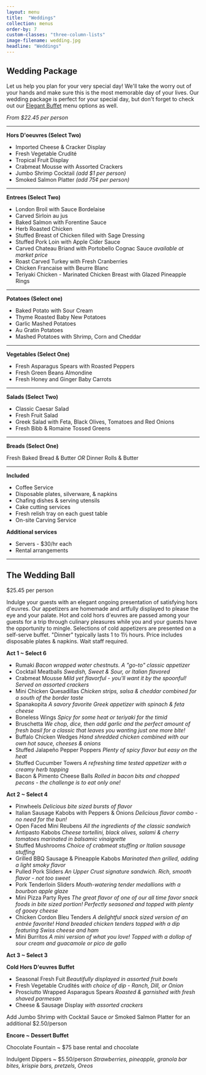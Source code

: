 ```yaml
---
layout: menu
title:  "Weddings"
collection: menus
order-by: 7
custom-classes: "three-column-lists"
image-filename: wedding.jpg
headline: "Weddings"
---
```


## Wedding Package

Let us help you plan for your very special day! We'll take
the worry out of your hands and make sure this is the most
memorable day of your lives. Our wedding package is perfect
for your special day, but don't forget to check out our [Elegant Buffet](/menus/elegant-buffets)
menu options as well.

*From $22.45 per person*

* * *

**Hors D'oeuvres (Select Two)**

- Imported Cheese & Cracker Display
- Fresh Vegetable Crudité
- Tropical Fruit Display
- Crabmeat Mousse with Assorted Crackers
- Jumbo Shrimp Cocktail  *(add $1 per person)*
- Smoked Salmon Platter  *(add 75¢ per person)*

* * *

**Entrees (Select Two)**

- London Broil with Sauce Bordelaise
- Carved Sirloin au jus
- Baked Salmon with Forentine Sauce
- Herb Roasted Chicken
- Stuffed Breast of Chicken filled with Sage Dressing
- Stuffed Pork Loin with Apple Cider Sauce
- Carved Chateau Briand with Portobello Cognac Sauce *available at market price*
- Roast Carved Turkey with Fresh Cranberries
- Chicken Francaise with Beurre Blanc
- Teriyaki Chicken - Marinated Chicken Breast with Glazed Pineapple Rings

* * *

**Potatoes (Select one)**

- Baked Potato with Sour Cream
- Thyme Roasted Baby New Potatoes
- Garlic Mashed Potatoes
- Au Gratin Potatoes
- Mashed Potatoes with Shrimp, Corn and Cheddar

* * *

**Vegetables (Select One)**

- Fresh Asparagus Spears with Roasted Peppers
- Fresh Green Beans Almondine
- Fresh Honey and Ginger Baby Carrots

* * *

**Salads (Select Two)**

- Classic Caesar Salad
- Fresh Fruit Salad
- Greek Salad with Feta, Black Olives, Tomatoes and Red Onions
- Fresh Bibb & Romaine Tossed Greens

* * *

**Breads (Select One)**

Fresh Baked Bread & Butter   *OR*   Dinner Rolls & Butter

* * *

**Included**

- Coffee Service
- Disposable plates, silverware, & napkins
- Chafing dishes & serving utensils
- Cake cutting services
- Fresh relish tray on each guest table
- On-site Carving Service

**Additional services**

- Servers - $30/hr each
- Rental arrangements

* * *

## The Wedding Ball

$25.45 per person

Indulge your guests with an elegant ongoing presentation of satisfying hors d'euvres.
Our appetizers are homemade and artfully displayed to please the eye and your palate.
Hot and cold hors d'euvres are passed among your guests for a trip through culinary
pleasures while you and your guests have the opportunity to mingle. Selections of cold
appetizers are presented on a self-serve buffet. "Dinner" typically lasts 1 to 1½ hours.
Price includes disposable plates & napkins. Wait staff required.

**Act 1 ~ Select 6**

- Rumaki *Bacon wrapped water chestnuts. A "go-to" classic appetizer*
- Cocktail Meatballs *Swedish, Sweet & Sour, or Italian flavored*
- Crabmeat Mousse *Mild yet flavorful - you'll want it by the spoonful! Served on assorted crackers*
- Mini Chicken Quesadillas *Chicken strips, salsa & cheddar combined for a south of the border taste*
- Spanakopita *A savory favorite Greek appetizer with spinach & feta cheese*
- Boneless Wings *Spicy for some heat or teriyaki for the timid*
- Bruschetta *We chop, dice, then add garlic and the perfect amount of fresh basil for a classic that leaves you wanting just one more bite!*
- Buffalo Chicken Wedges *Hand shredded chicken combined with our own hot sauce, cheeses & onions*
- Stuffed Jalapeño Pepper Poppers *Plenty of spicy flavor but easy on the heat*
- Stuffed Cucumber Towers *A refreshing time tested appetizer with a creamy herb topping*
- Bacon & Pimento Cheese Balls *Rolled in bacon bits and chopped pecans - the challenge is to eat only one!*

**Act 2 ~ Select 4**

- Pinwheels *Delicious bite sized bursts of flavor*
- Italian Sausage Kabobs with Peppers & Onions *Delicious flavor combo - no need for the bun!*
- Open Faced Mini Reubens *All the ingredients of the classic sandwich*
- Antipasto Kabobs *Cheese tortellini, black olives, salami & cherry tomatoes marinated in balsamic vinaigrette*
- Stuffed Mushrooms *Choice of crabmeat stuffing or Italian sausage stuffing*
- Grilled BBQ Sausage & Pineapple Kabobs *Marinated then grilled, adding a light smoky flavor*
- Pulled Pork Sliders *An Upper Crust signature sandwich. Rich, smooth flavor - not too sweet*
- Pork Tenderloin Sliders *Mouth-watering tender medallions with a bourbon apple glaze*
- Mini Pizza Party Ryes *The great flavor of one of our all time favor snack foods in bite sized portion! Perfectly seasoned and topped with plenty of gooey cheese*
- Chicken Cordon Bleu Tenders *A delightful snack sized version of an entrée favorite! Hand breaded chicken tenders topped with a dip featuring Swiss cheese and ham*
- Mini Burritos *A mini version of what you love! Topped with a dollop of sour cream and guacamole or pico de gallo*

**Act 3 ~ Select 3**

**Cold Hors D'euvres Buffet**

- Seasonal Fresh Fuit *Beautifully displayed in assorted fruit bowls*
- Fresh Vegetable Crudités *with choice of dip - Ranch, Dill, or Onion*
- Prosciutto Wrapped Asparagus Spears *Roasted & garnished with fresh shaved parmesan*
- Cheese & Sausage Display *with assorted crackers*

Add Jumbo Shrimp with Cocktail Sauce *or* Smoked Salmon Platter for an additional $2.50/person

**Encore ~ Dessert Buffet**

Chocolate Fountain ~ $75 base rental and chocolate


Indulgent Dippers ~ $5.50/person *Strawberries, pineapple, granola bar bites, krispie bars, pretzels, Oreos*
